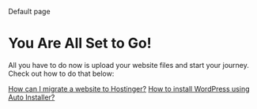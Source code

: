 Default page






You Are All Set to Go!
======================

All you have to do now is upload your website files and start your journey. Check out how to do that below:

[How can I migrate a website to Hostinger?](https://support.hostinger.com/en/articles/4455931-how-can-i-migrate-website-to-hostinger)
[How to install WordPress using Auto Installer?](https://support.hostinger.com/en/articles/3220304-how-to-install-wordpress-using-auto-installer)